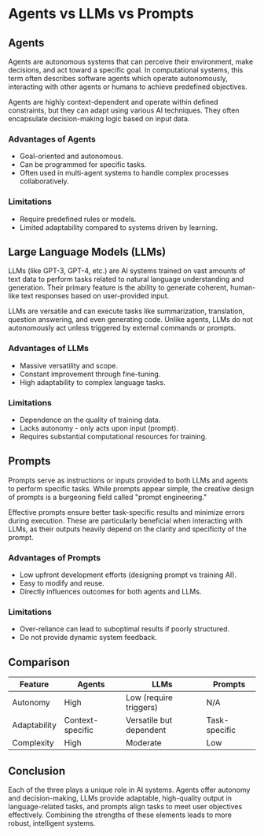 # Agents vs LLMs vs Prompts

## Agents
Agents are autonomous systems that can perceive their environment, make decisions, and act toward a specific goal. In computational systems, this term often describes software agents which operate autonomously, interacting with other agents or humans to achieve predefined objectives. 

Agents are highly context-dependent and operate within defined constraints, but they can adapt using various AI techniques. They often encapsulate decision-making logic based on input data.

### Advantages of Agents
- Goal-oriented and autonomous.
- Can be programmed for specific tasks.
- Often used in multi-agent systems to handle complex processes collaboratively.

### Limitations
- Require predefined rules or models.
- Limited adaptability compared to systems driven by learning.

## Large Language Models (LLMs)
LLMs (like GPT-3, GPT-4, etc.) are AI systems trained on vast amounts of text data to perform tasks related to natural language understanding and generation. Their primary feature is the ability to generate coherent, human-like text responses based on user-provided input.

LLMs are versatile and can execute tasks like summarization, translation, question answering, and even generating code. Unlike agents, LLMs do not autonomously act unless triggered by external commands or prompts.

### Advantages of LLMs
- Massive versatility and scope.
- Constant improvement through fine-tuning.
- High adaptability to complex language tasks.

### Limitations
- Dependence on the quality of training data.
- Lacks autonomy - only acts upon input (prompt).
- Requires substantial computational resources for training.

## Prompts
Prompts serve as instructions or inputs provided to both LLMs and agents to perform specific tasks. While prompts appear simple, the creative design of prompts is a burgeoning field called "prompt engineering."

Effective prompts ensure better task-specific results and minimize errors during execution. These are particularly beneficial when interacting with LLMs, as their outputs heavily depend on the clarity and specificity of the prompt.

### Advantages of Prompts
- Low upfront development efforts (designing prompt vs training AI).
- Easy to modify and reuse.
- Directly influences outcomes for both agents and LLMs.

### Limitations
- Over-reliance can lead to suboptimal results if poorly structured.
- Do not provide dynamic system feedback.

## Comparison
| Feature    | Agents                    | LLMs                     | Prompts                   |
|------------|---------------------------|--------------------------|---------------------------|
| Autonomy   | High                      | Low (require triggers)   | N/A                       |
| Adaptability | Context-specific         | Versatile but dependent  | Task-specific             |
| Complexity | High                      | Moderate                 | Low                       |

## Conclusion
Each of the three plays a unique role in AI systems. Agents offer autonomy and decision-making, LLMs provide adaptable, high-quality output in language-related tasks, and prompts align tasks to meet user objectives effectively. Combining the strengths of these elements leads to more robust, intelligent systems.